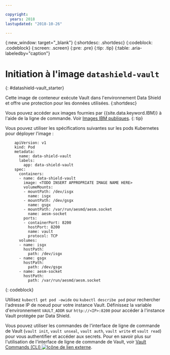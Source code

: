 ```yaml
---

copyright:
  years: 2018
lastupdated: "2018-10-26"

---
```


{:new_window: target="_blank"}
{:shortdesc: .shortdesc}
{:codeblock: .codeblock}
{:screen: .screen}
{:pre: .pre}
{:tip: .tip} 
{:table: .aria-labeledby="caption"}

# Initiation à l'image `datashield-vault`
{: #datashield-vault_starter}


Cette image de conteneur exécute Vault dans l'environnement Data Shield et offre une protection pour les données utilisées.
{:shortdesc}

Vous pouvez accéder aux images fournies par {{site.data.keyword.IBM}} à l'aide de la ligne de commande. Voir [Images IBM publiques](/docs/services/Registry/registry_public_images.html#public_images).
{: tip}

Vous pouvez utiliser les spécifications suivantes sur les pods Kubernetes pour déployer l'image :

```
    apiVersion: v1
    kind: Pod
    metadata:
      name: data-shield-vault
      labels:
        app: data-shield-vault
    spec:
      containers:
      - name: data-shield-vault
        image: <TODO INSERT APPROPRIATE IMAGE NAME HERE>
        volumeMounts:
        - mountPath: /dev/isgx
          name: isgx
        - mountPath: /dev/gsgx
          name: gsgx
        - mountPath: /var/run/aesmd/aesm.socket
          name: aesm-socket
        ports:
        - containerPort: 8200
          hostPort: 8200
          name: vault
          protocol: TCP
      volumes:
      - name: isgx
        hostPath:
          path: /dev/isgx
      - name: gsgx
        hostPath:
          path: /dev/gsgx
      - name: aesm-socket
        hostPath:
          path: /var/run/aesmd/aesm.socket
```
{: codeblock}    
    
Utilisez `kubectl get pod -owide` ou `kubectl describe pod` pour rechercher l'adresse IP de noeud pour votre instance Vault. Définissez la variable d'environnement `VAULT_ADDR` sur `http://<IP>:8200` pour accéder à l'instance Vault protégée par Data Shield.

Vous pouvez utiliser les commandes de l'interface de ligne de commande de Vault (`vault init`, `vault unseal`, `vault auth`, `vault write` et `vault read`) pour vous authentifier et accéder aux secrets. Pour en savoir plus sur l'utilisation de l'interface de ligne de commande de Vault, voir [Vault Commands (CLI) ![Icône de lien externe](../../../icons/launch-glyph.svg "Icône de lien externe")](https://www.vaultproject.io/docs/commands/index.html).
